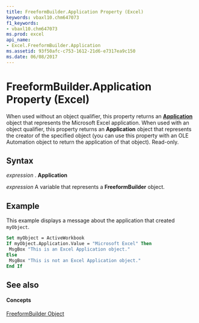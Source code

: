 ```yaml
---
title: FreeformBuilder.Application Property (Excel)
keywords: vbaxl10.chm647073
f1_keywords:
- vbaxl10.chm647073
ms.prod: excel
api_name:
- Excel.FreeformBuilder.Application
ms.assetid: 93f50afc-c753-1612-21d6-e7317ea9c150
ms.date: 06/08/2017
---
```



# FreeformBuilder.Application Property (Excel)

When used without an object qualifier, this property returns an  **[Application](Excel.Application(objec).md)** object that represents the Microsoft Excel application. When used with an object qualifier, this property returns an **Application** object that represents the creator of the specified object (you can use this property with an OLE Automation object to return the application of that object). Read-only.


## Syntax

 _expression_ . **Application**

 _expression_ A variable that represents a **FreeformBuilder** object.


## Example

This example displays a message about the application that created  `myObject`.


```vb
Set myObject = ActiveWorkbook 
If myObject.Application.Value = "Microsoft Excel" Then 
 MsgBox "This is an Excel Application object." 
Else 
 MsgBox "This is not an Excel Application object." 
End If
```


## See also


#### Concepts


[FreeformBuilder Object](Excel.FreeformBuilder.md)

